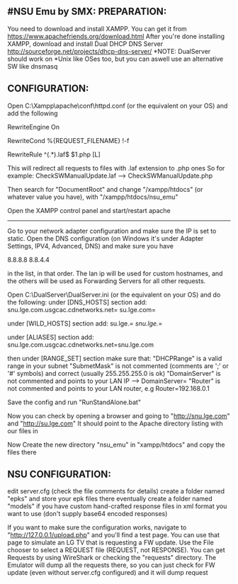 #NSU Emu by SMX:
PREPARATION:
------------------
You need to download and install XAMPP. You can get it from https://www.apachefriends.org/download.html
After you're done installing XAMPP, download and install Dual DHCP DNS Server http://sourceforge.net/projects/dhcp-dns-server/
*NOTE: DualServer should work on *Unix like OSes too, but you can aswell use an alternative SW like dnsmasq

CONFIGURATION:
-------------------
Open C:\Xampp\apache\conf\httpd.conf (or the equivalent on your OS) and add the following

RewriteEngine On

RewriteCond %{REQUEST_FILENAME} !-f

RewriteRule ^(.*)\.laf$ $1.php [L]

This will redirect all requests to files with .laf extension to .php ones
So for example: CheckSWManualUpdate.laf --> CheckSWManualUpdate.php

Then search for "DocumentRoot" and change "/xampp/htdocs" (or whatever value you have), with
"/xampp/htdocs/nsu_emu"

Open the XAMPP control panel and start/restart apache

-------------------

Go to your network adapter configuration and make sure the IP is set to static. Open the DNS configuration
(on Windows it's under Adapter Settings, IPV4, Advanced, DNS) and make sure you have

<your LAN IP>
8.8.8.8
8.8.4.4
<your Router IP>

in the list, in that order. The lan ip will be used for custom hostnames, and the others will be used as Forwarding Servers for all other requests.

Open C:\DualServer\DualServer.ini (or the equivalent on your OS) and do the following:
under [DNS_HOSTS] section add:
﻿snu.lge.com.usgcac.cdnetworks.net=<your LAN IP>
su.lge.com=<your LAN IP>

under [﻿WILD_HOSTS] section add:
﻿su.lge.*=<your LAN IP>
snu.lge.*=<your LAN IP>

under [ALIASES] section add:
﻿snu.lge.com.usgcac.cdnetworks.net=snu.lge.com

then under [RANGE_SET] section make sure that:
"﻿DHCPRange" is a valid range in your subnet
"SubmetMask" is not commented (comments are ';' or '#' symbols) and correct (usually 255.255.255.0 is ok)
"DomainServer" is not commented and points to your LAN IP --> ﻿DomainServer=<your LAN IP>
"Router" is not commented and points to your LAN router, e.g Router=192.168.0.1

Save the config and run "RunStandAlone.bat"

Now you can check by opening a browser and going to "http://snu.lge.com" and "http://su.lge.com"
It should point to the Apache directory listing with our files in

Now Create the new directory "nsu_emu" in "xampp/htdocs" and copy the files there

NSU CONFIGURATION:
-------------------
edit server.cfg (check the file comments for details)
create a folder named "epks" and store your epk files there
eventually create a folder named "models" if you have custom hand-crafted response files in xml format you want to use (don't supply base64 encoded responses)

If you want to make sure the configuration works, navigate to "http://127.0.0.1/upload.php" and you'll find a test page.
You can use that page to simulate an LG TV that is requesting a FW update.
Use the File chooser to select a REQUEST file (REQUEST, not RESPONSE). You can get Requests by using WireShark or checking the "requests" directory.
The Emulator will dump all the requests there, so you can just check for FW update (even without server.cfg configured) and it will dump request
